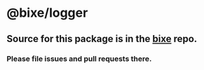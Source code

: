# @bixe/logger


## Source for this package is in the [bixe](https://github.com/anonflux/bixe) repo.


### Please file issues and pull requests there.
